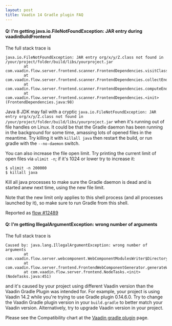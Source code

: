 ```yaml
---
layout: post
title: Vaadin 14 Gradle plugin FAQ
---
```


#### Q: I'm getting java.io.FileNotFoundException: JAR entry during vaadinBuildFrontend

The full stack trace is
```
java.io.FileNotFoundException: JAR entry org/x/y/Z.class not found in /your/project/folder/build/libs/yourproject.jar
        at com.vaadin.flow.server.frontend.scanner.FrontendDependencies.visitClass(FrontendDependencies.java:490)
        at com.vaadin.flow.server.frontend.scanner.FrontendDependencies.collectEndpoints(FrontendDependencies.java:250)
        at com.vaadin.flow.server.frontend.scanner.FrontendDependencies.computeEndpoints(FrontendDependencies.java:228)
        at com.vaadin.flow.server.frontend.scanner.FrontendDependencies.<init>(FrontendDependencies.java:98)
```

Java 8 JDK may fail with a cryptic
`java.io.FileNotFoundException: JAR entry org/x/y/Z.class not found in /your/project/folder/build/libs/yourproject.jar`
when it's running out of file handles on Linux. It could be that the Gradle daemon has been running in the background
for some time, amassing lots of opened files in the meantime. Try killing it with `killall java` then restart
the build, or run gradle with the `--no-daemon` switch.

You can also increase the file open limit. Try printing the current limit of open files via `ulimit -n`; if it's 1024 or lower
try to increase it:

```
$ ulimit -n 200000
$ killall java
```

Kill all java processes to make sure the Gradle daemon is dead and is started anew next time, using the new
file limit.

Note that the new limit only applies to this shell process (and all processes launched by it), so make sure
to run Gradle from this shell.

Reported as [flow #12489](https://github.com/vaadin/flow/issues/12489)

#### Q: I'm getting IllegalArgumentException: wrong number of arguments

The full stack trace is

```
Caused by: java.lang.IllegalArgumentException: wrong number of arguments
        at com.vaadin.flow.server.webcomponent.WebComponentModulesWriter$DirectoryWriter.generateWebComponentsToDirectory(WebComponentModulesWriter.java:246)
        at com.vaadin.flow.server.frontend.FrontendWebComponentGenerator.generateWebComponents(FrontendWebComponentGenerator.java:95)
        at com.vaadin.flow.server.frontend.NodeTasks.<init>(NodeTasks.java:451)
```

and it's caused by your project using different Vaadin version than the Vaadin Gradle Plugin was intended for.
For example, your project is using Vaadin 14.2 while you're trying to use Gradle plugin 0.14.6.0. Try to change the Vaadin Gradle
plugin version in your `build.gradle` to better match your Vaadin version.
Alternatively, try to upgrade Vaadin version in your project.

Please see the Compatibility chart at the [Vaadin gradle plugin](https://github.com/vaadin/vaadin-gradle-plugin/) page.

